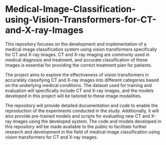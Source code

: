 # Medical-Image-Classification-using-Vision-Transformers-for-CT-and-X-ray-Images

This repository focuses on the development and implementation of a medical image classification system using vision transformers specifically for CT and X-ray images. CT and X-ray imaging are commonly used in medical diagnosis and treatment, and accurate classification of these images is essential for providing the correct treatment plan for patients.

The project aims to explore the effectiveness of vision transformers in accurately classifying CT and X-ray images into different categories based on the underlying medical conditions. The dataset used for training and evaluation will specifically include CT and X-ray images, and the models developed in this project will be tailored to these image modalities.

The repository will provide detailed documentation and code to enable the reproduction of the experiments conducted in the study. Additionally, it will also provide pre-trained models and scripts for evaluating new CT and X-ray images using the developed system. The code and models developed in this repository will be made available to the public to facilitate further research and development in the field of medical image classification using vision transformers for CT and X-ray images.
